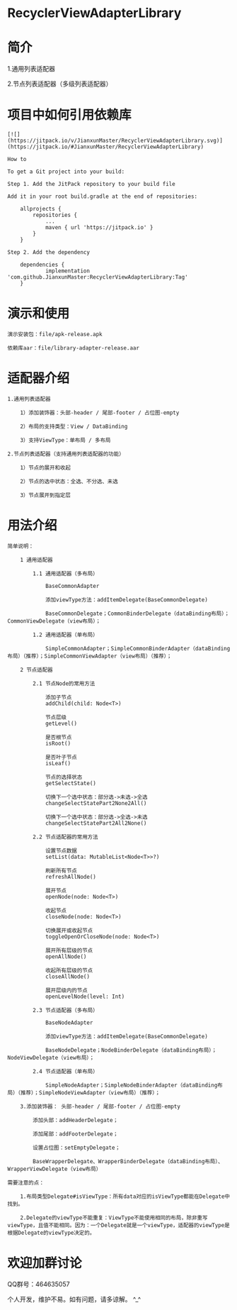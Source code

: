 # RecyclerViewAdapterLibrary

# 简介

   1.通用列表适配器

   2.节点列表适配器（多级列表适配器）

# 项目中如何引用依赖库

    [![](https://jitpack.io/v/JianxunMaster/RecyclerViewAdapterLibrary.svg)](https://jitpack.io/#JianxunMaster/RecyclerViewAdapterLibrary)

    How to

    To get a Git project into your build:

    Step 1. Add the JitPack repository to your build file

    Add it in your root build.gradle at the end of repositories:

        allprojects {
            repositories {
                ...
                maven { url 'https://jitpack.io' }
            }
        }

    Step 2. Add the dependency

        dependencies {
                implementation 'com.github.JianxunMaster:RecyclerViewAdapterLibrary:Tag'
        }

# 演示和使用

    演示安装包：file/apk-release.apk

    依赖库aar：file/library-adapter-release.aar
  
# 适配器介绍

    1.通用列表适配器

        1）添加装饰器：头部-header / 尾部-footer / 占位图-empty

        2）布局的支持类型：View / DataBinding

        3）支持ViewType：单布局 / 多布局

    2.节点列表适配器（支持通用列表适配器的功能）

        1）节点的展开和收起

        2）节点的选中状态：全选、不分选、未选

        3）节点展开到指定层

# 用法介绍

    简单说明：

        1 通用适配器

            1.1 通用适配器（多布局）

                BaseCommonAdapter

                添加viewType方法：addItemDelegate(BaseCommonDelegate)

                BaseCommonDelegate；CommonBinderDelegate（dataBinding布局）；CommonViewDelegate（view布局）；

            1.2 通用适配器（单布局）

                SimpleCommonAdapter；SimpleCommonBinderAdapter（dataBinding布局）（推荐）；SimpleCommonViewAdapter（view布局）（推荐）；

        2 节点适配器

            2.1 节点Node的常用方法

                添加子节点
                addChild(child: Node<T>)

                节点层级
                getLevel()

                是否根节点
                isRoot()

                是否叶子节点
                isLeaf()

                节点的选择状态
                getSelectState()

                切换下一个选中状态：部分选->未选->全选
                changeSelectStatePart2None2All()

                切换下一个选中状态：部分选->全选->未选
                changeSelectStatePart2All2None()

            2.2 节点适配器的常用方法

                设置节点数据
                setList(data: MutableList<Node<T>>?)

                刷新所有节点
                refreshAllNode()

                展开节点
                openNode(node: Node<T>)

                收起节点
                closeNode(node: Node<T>)

                切换展开或收起节点
                toggleOpenOrCloseNode(node: Node<T>)

                展开所有层级的节点
                openAllNode()

                收起所有层级的节点
                closeAllNode()

                展开层级内的节点
                openLevelNode(level: Int)

            2.3 节点适配器（多布局）

                BaseNodeAdapter

                添加viewType方法：addItemDelegate(BaseCommonDelegate)

                BaseNodeDelegate；NodeBinderDelegate（dataBinding布局）；NodeViewDelegate（view布局）；

            2.4 节点适配器（单布局）

                SimpleNodeAdapter；SimpleNodeBinderAdapter（dataBinding布局）（推荐）；SimpleNodeViewAdapter（view布局）（推荐）；

        3.添加装饰器： 头部-header / 尾部-footer / 占位图-empty

            添加头部：addHeaderDelegate；

            添加尾部：addFooterDelegate；

            设置占位图：setEmptyDelegate；

            BaseWrapperDelegate、WrapperBinderDelegate（dataBinding布局）、WrapperViewDelegate（view布局）
  
    需要注意的点：

        1.布局类型Delegate#isViewType：所有data对应的isViewType都能在Delegate中找到。

        2.Delegate的viewType不能重复：ViewType不能使用相同的布局，除非重写viewType，且值不能相同。因为：一个Delegate就是一个viewType，适配器的viewType是根据Delegate的viewType决定的。
    
# 欢迎加群讨论

  QQ群号：464635057
  
  个人开发，维护不易。如有问题，请多谅解。 ^_^
